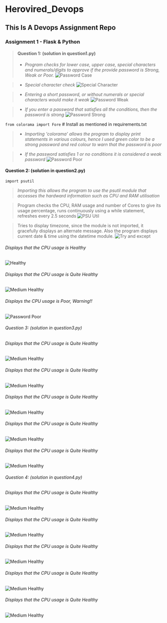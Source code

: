 # Herovired_Devops
## This Is A Devops Assignment Repo
### Assignment 1 - Flask & Python



>#### Question 1: (solution in question1.py)
>
>* *Program checks for lower case, upper case, special characters and numerals/digits to approve if the provide password is Strong, Weak or Poor.*
>![Password Case](q1_1.png)

>* *Special character check*
>![Special Character](q1_2.png)

>* *Entering a short password, or without numerals or special characters would make it weak*
>![Password Weak](q1_3.png)

>* *If you enter a password that satisfies all the conditions, then the password is strong*
>![Password Strong](q1_4.png)

`from colorama import Fore` # Install as mentioned in requirements.txt 
>* *Importing 'colorama' allows the program to display print statements in various colours, hence I used green color to be a strong password and red colour to warn that the password is poor*

>* *If the password satisfies 1 or no conditions it is considered a weak password*
>![Password Poor](q1_5.png)



#### Question 2: (solution in question2.py)

`import psutil`
> *Importing this allows the program to use the psutil module that accesses the hardward information such as CPU and RAM utilisation*

> Program checks the CPU, RAM usage and number of Cores to give its usage percentage, runs continuously using a while statement, refreshes every 2.5 seconds
![PSU Util](q2_1.png)

> Tries to display timezone, since the module is not imported, it gracefully displays an alternate message. Also the program displays current date & time using the datetime module.
![Try and except](q2_2.png)

###### Displays that the CPU usage is Healthy
![Healthy](q2_3.png)

###### Displays that the CPU usage is Quite Healthy
![Medium Healthy](q2_4.png)

###### Displays the CPU usage is Poor, Warning!!
![Password Poor](q2_5.png)



###### Question 3: (solution in question3.py)

###### Displays that the CPU usage is Quite Healthy
![Medium Healthy](q2_4.png)

###### Displays that the CPU usage is Quite Healthy
![Medium Healthy](q2_4.png)


###### Displays that the CPU usage is Quite Healthy
![Medium Healthy](q2_4.png)

###### Displays that the CPU usage is Quite Healthy
![Medium Healthy](q2_4.png)

###### Displays that the CPU usage is Quite Healthy
![Medium Healthy](q2_4.png)



###### Question 4: (solution in question4.py)

###### Displays that the CPU usage is Quite Healthy
![Medium Healthy](q2_4.png)

###### Displays that the CPU usage is Quite Healthy
![Medium Healthy](q2_4.png)

###### Displays that the CPU usage is Quite Healthy
![Medium Healthy](q2_4.png)

###### Displays that the CPU usage is Quite Healthy
![Medium Healthy](q2_4.png)

###### Displays that the CPU usage is Quite Healthy
![Medium Healthy](q2_4.png)



